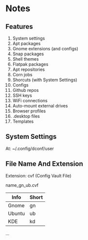 # Notes

## Features

1.  System settings
2.  Apt packages
3.  Gnome extensions (and configs)
4.  Snap packages
5.  Shell themes
6.  Flatpak packages 
7.  Apt repositories
8.  Corn jobs
9.  Shorcuts (with System Settings)
10. Configs
11. Github repos
12. SSH keys
13. WiFi connections
14. Auto-mount external drives
15. Browser profiles
16. .desktop files
17. Templates

## System Settings

At: ~/.config/dconf/user

## File Name And Extension

Extension: cvf (Config Vault File)

name_gn_ub.cvf

| Info      | Short |
|-----------|-------|
| Gnome     | gn    |
| Ubuntu    | ub    |
| KDE       | kd    |
...


